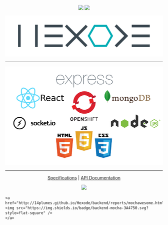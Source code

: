 <p align="center">
    <img src="https://img.shields.io/badge/license-mit-blue.svg?style=flat-square" />
    <img src="https://travis-ci.org/14Plumes/Hexode.svg" />
</p>


![hexode](images/hexode.png)

--------------------------------

<p align="center">
    <img src="images/logos.png" />
</p>

--------------------------------

<p align="center">
    <a href="SPECIFICATIONS.md">Specifications</a> | 
    <a href="http://14plumes.github.io/Hexode/backend/api">API Documentation</a>
</p>

<p align="center">
    <a href="http://14plumes.github.io/Hexode/backend/reports/eslint.html">
    <img src="https://img.shields.io/badge/backend-eslint-3A4750.svg?style=flat-square" />
    </a>

    <a href="http://14plumes.github.io/Hexode/backend/reports/mochawesome.html">
    <img src="https://img.shields.io/badge/backend-mocha-3A4750.svg?style=flat-square" />
    </a>
</p>


